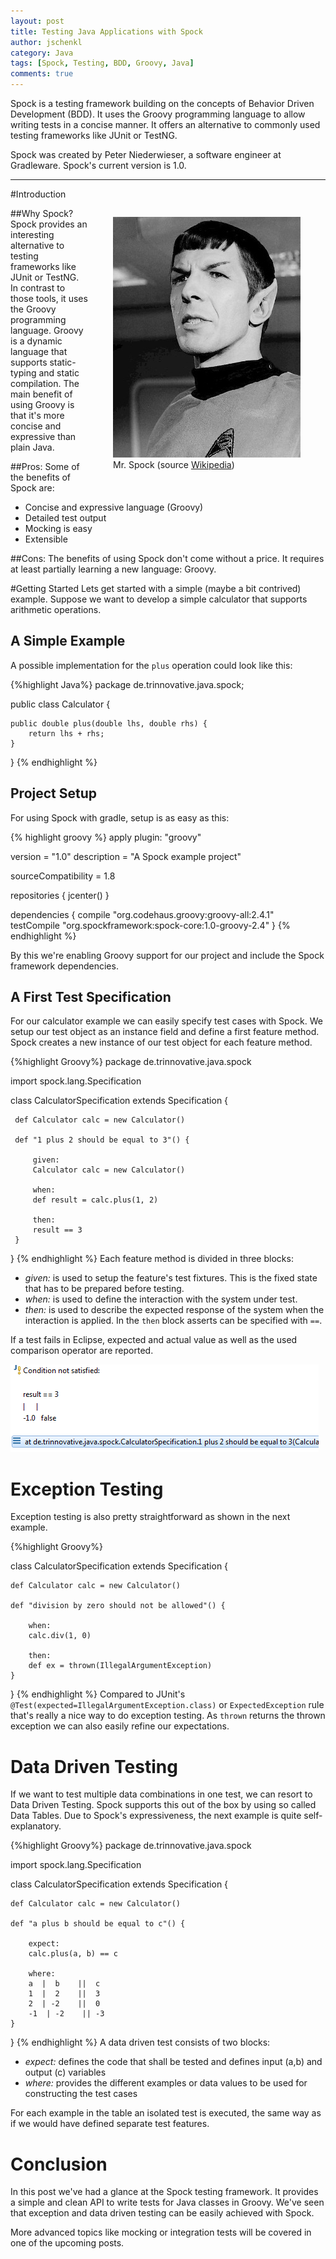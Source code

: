 ```yaml
---
layout: post
title: Testing Java Applications with Spock
author: jschenkl
category: Java
tags: [Spock, Testing, BDD, Groovy, Java]
comments: true
---
```

Spock is a testing framework building on the concepts of Behavior Driven Development (BDD). It uses the Groovy programming language to allow writing tests in a concise manner. It offers an alternative to commonly used testing frameworks like JUnit or TestNG.

Spock was created by Peter Niederwieser, a software engineer at Gradleware. Spock's current version is 1.0.

-----

#Introduction

<figure style="float:right;">
   <img src='/public/img/leonard_nimoy_spock_1967.jpg' alt='Leonard Nimoy as Mr. Spock'/>
   <figcaption>Mr. Spock (source <a alt="Wikipedia" href="https://commons.wikimedia.org/wiki/File:Leonard_Nimoy_Spock_1967.jpg">Wikipedia</a>)</figcaption>
</figure>

##Why Spock?
Spock provides an interesting alternative to testing frameworks like JUnit or TestNG. In contrast to those tools, it uses the Groovy programming language. Groovy is a dynamic language that supports static-typing and static compilation. The main benefit of using Groovy is that it's more concise and expressive than plain Java.

##Pros:
Some of the benefits of Spock are:

* Concise and expressive language (Groovy)
* Detailed test output
* Mocking is easy
* Extensible

##Cons:
The benefits of using Spock don't come without a price. It requires at least partially learning a new language: Groovy.

#Getting Started
Lets get started with a simple (maybe a bit contrived) example. Suppose we want to develop a simple calculator that supports arithmetic operations.

## A Simple Example
A possible implementation for the ``plus`` operation could look like this:

{%highlight Java%}
package de.trinnovative.java.spock;

public class Calculator {

    public double plus(double lhs, double rhs) {
        return lhs + rhs;
    }
    
}
{% endhighlight %}

## Project Setup

For using Spock with gradle, setup is as easy as this:

{% highlight groovy %}
apply plugin: "groovy"

version = "1.0"
description = "A Spock example project"

sourceCompatibility = 1.8

repositories {
  jcenter()
}

dependencies {
  compile "org.codehaus.groovy:groovy-all:2.4.1"
  testCompile "org.spockframework:spock-core:1.0-groovy-2.4"
}
{% endhighlight %}

By this we're enabling Groovy support for our project and include the Spock framework dependencies.

## A First Test Specification
For our calculator example we can easily specify test cases with Spock. We setup our test object as an instance field and define a first feature method. Spock creates a new instance of our test object for each feature method.
 
{%highlight Groovy%}
 package de.trinnovative.java.spock
 
 import spock.lang.Specification
 
 class CalculatorSpecification extends Specification {
 
     def Calculator calc = new Calculator()
 
     def "1 plus 2 should be equal to 3"() {
 
         given:
         Calculator calc = new Calculator()
 
         when:
         def result = calc.plus(1, 2)
 
         then:
         result == 3
     }
 }
{% endhighlight %}
Each feature method is divided in three blocks:

* _given:_ is used to setup the feature's test fixtures. This is the fixed state that has to be prepared before testing.
* _when:_ is used to define the interaction with the system under test.
* _then:_ is used to describe the expected response of the system when the interaction is applied. In the `then` block asserts can be specified with `==`.
 
 
If a test fails in Eclipse, expected and actual value as well as the used comparison operator are reported.

![Failed Spock test in Eclipse](/public/img/spock_failed_test_eclipse.png)


# Exception Testing

Exception testing is also pretty straightforward as shown in the next example.

{%highlight Groovy%}

class CalculatorSpecification extends Specification {

    def Calculator calc = new Calculator()

    def "division by zero should not be allowed"() {

        when:
        calc.div(1, 0)

        then:
        def ex = thrown(IllegalArgumentException)
    }
}
{% endhighlight %}
Compared to JUnit's `@Test(expected=IllegalArgumentException.class)` or `ExpectedException` rule that's really a nice way to do exception testing. As `thrown` returns the thrown exception we can also easily refine our expectations.

# Data Driven Testing
If we want to test multiple data combinations in one test, we can resort to Data Driven Testing. Spock supports this out of the box by using so called Data Tables. Due to Spock's expressiveness, the next example is quite self-explanatory.

{%highlight Groovy%}
package de.trinnovative.java.spock

import spock.lang.Specification

class CalculatorSpecification extends Specification {

    def Calculator calc = new Calculator()

    def "a plus b should be equal to c"() {

        expect:
        calc.plus(a, b) == c

        where:
        a  |  b    ||  c
        1  |  2    ||  3
        2  | -2    ||  0
        -1  | -2    || -3
    }
}
{% endhighlight %}
A data driven test consists of two blocks:

*  _expect:_ defines the code that shall be tested and defines input (a,b) and output (c) variables
*  _where:_ provides the different examples or data values to be used for constructing the test cases

For each example in the table an isolated test is executed, the same way as if we would have defined separate test features.

# Conclusion
In this post we've had a glance at the Spock testing framework. It provides a simple and clean API to write tests for Java classes in Groovy. We've seen that exception and data driven testing can be easily achieved with Spock.

More advanced topics like mocking or integration tests will be covered in one of the upcoming posts.